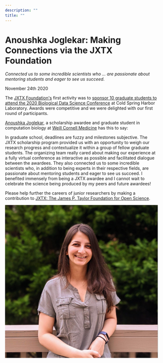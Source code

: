 ```yaml
---
description: ""
title: ""
---
```


# Anoushka Joglekar: Making Connections via the JXTX Foundation

*Connected us to some incredible scientists who ... are passionate about mentoring students and eager to see us succeed.*

November 24th 2020

The [JXTX Foundation's][1] first activity was to [sponsor 10 graduate students to attend the 2020 Biological Data Science Conference][2] at Cold Spring Harbor Laboratory. Awards were competitive and we were delighted with our first round of participants.

[Anoushka Joglekar][3], a scholarship awardee and graduate student in computation biology at [Weill Cornell Medicine][4] has this to say:

In graduate school, deadlines are fuzzy and milestones subjective. The JXTX scholarship program provided us with an opportunity to weigh our research progress and contextualize it within a group of fellow graduate students. The organizing team really cared about making our experience at a fully virtual conference as interactive as possible and facilitated dialogue between the awardees. They also connected us to some incredible scientists who, in addition to being experts in their respective fields, are passionate about mentoring students and eager to see us succeed. I benefited immensely from being a JXTX awardee and I cannot wait to celebrate the science being produced by my peers and future awardees!

Please help further the careers of junior researchers by making a contribution to [JXTX: The James P. Taylor Foundation for Open Science][1].

![Anoushka][5]

[1]: /foundation/about-the-jxtx-foundation
[2]: /news/2020-10-jxtx-awardees/
[3]: https://twitter.com/noush_joglekar
[4]: https://weill.cornell.edu/research
[5]: ./_images/jxtx-awardee-anoushka.jpg

